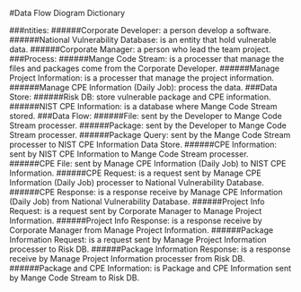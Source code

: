 #Data Flow Diogram Dictionary

###ntities:
######Corporate Developer: a person develop a software.
######National Vulnerability Database: is an entity that hold vulnerable data.
######Corporate Manager: a person who lead the team project.
###Process:
######Mange Code Stream: is a processer that manage the files and packages come from the Corporate Developer. 
######Manage Project Information: is a processer that manage the project information.
######Manage CPE Information (Daily Job): process the data.
###Data Store:
######Risk DB: store vulnerable package and CPE information.
######NIST CPE Information: is a database where Mange Code Stream stored.
###Data Flow:
######File: sent by the Developer to Mange Code Stream processer.
######Package: sent by the Developer to Mange Code Stream processer.
######Package Query: sent by the Mange Code Stream processer to NIST CPE Information Data Store.
######CPE Information: sent by NIST CPE Information to Mange Code Stream processer.
######CPE File: sent by Manage CPE Information (Daily Job) to NIST CPE Information.
######CPE Request: is a request sent by Manage CPE Information (Daily Job) processer to National Vulnerability Database.
######CPE Response: is a response receive by Manage CPE Information (Daily Job) from National Vulnerability Database.
######Project Info Request: is a request sent by Corporate Manager to Manage Project Information.
######Project Info Response: is a response receive by Corporate Manager from Manage Project Information.
######Package Information Request: is a request sent by Manage Project Information processer to Risk DB.
######Package Information Response: is a response receive by Manage Project Information processer from Risk DB.
######Package and CPE Information: is Package and CPE Information sent by Mange Code Stream to Risk DB.<p/>
